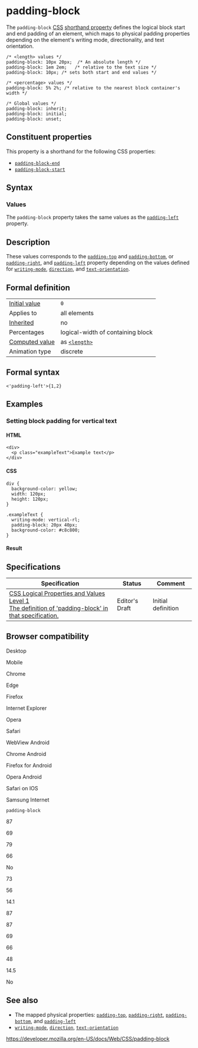 # padding-block

The `padding-block` [CSS](https://developer.mozilla.org/en-US/docs/Web/CSS) [shorthand property](shorthand_properties) defines the logical block start and end padding of an element, which maps to physical padding properties depending on the element's writing mode, directionality, and text orientation.

    /* <length> values */
    padding-block: 10px 20px;  /* An absolute length */
    padding-block: 1em 2em;   /* relative to the text size */
    padding-block: 10px; /* sets both start and end values */

    /* <percentage> values */
    padding-block: 5% 2%; /* relative to the nearest block container's width */

    /* Global values */
    padding-block: inherit;
    padding-block: initial;
    padding-block: unset;

## Constituent properties

This property is a shorthand for the following CSS properties:

- [`padding-block-end`](padding-block-end)
- [`padding-block-start`](padding-block-start)

## Syntax

### Values

The `padding-block` property takes the same values as the [`padding-left`](padding-left) property.

## Description

These values corresponds to the [`padding-top`](padding-top) and [`padding-bottom`](padding-bottom), or [`padding-right`](padding-right), and [`padding-left`](padding-left) property depending on the values defined for [`writing-mode`](writing-mode), [`direction`](direction), and [`text-orientation`](text-orientation).

## Formal definition

<table><tbody><tr class="odd"><td><a href="initial_value">Initial value</a></td><td><code>0</code></td></tr><tr class="even"><td>Applies to</td><td>all elements</td></tr><tr class="odd"><td><a href="inheritance">Inherited</a></td><td>no</td></tr><tr class="even"><td>Percentages</td><td>logical-width of containing block</td></tr><tr class="odd"><td><a href="computed_value">Computed value</a></td><td>as <a href="length"><code>&lt;length&gt;</code></a></td></tr><tr class="even"><td>Animation type</td><td>discrete</td></tr></tbody></table>

## Formal syntax

    <'padding-left'>{1,2}

## Examples

### Setting block padding for vertical text

#### HTML

    <div>
      <p class="exampleText">Example text</p>
    </div>

#### CSS

    div {
      background-color: yellow;
      width: 120px;
      height: 120px;
    }

    .exampleText {
      writing-mode: vertical-rl;
      padding-block: 20px 40px;
      background-color: #c8c800;
    }

#### Result

## Specifications

<table><thead><tr class="header"><th>Specification</th><th>Status</th><th>Comment</th></tr></thead><tbody><tr class="odd"><td><a href="https://drafts.csswg.org/css-logical/#propdef-padding-block">CSS Logical Properties and Values Level 1<br />
<span class="small">The definition of 'padding-block' in that specification.</span></a></td><td><span class="spec-ed">Editor's Draft</span></td><td>Initial definition</td></tr></tbody></table>

## Browser compatibility

Desktop

Mobile

Chrome

Edge

Firefox

Internet Explorer

Opera

Safari

WebView Android

Chrome Android

Firefox for Android

Opera Android

Safari on IOS

Samsung Internet

`padding-block`

87

69

79

66

No

73

56

14.1

87

87

69

66

48

14.5

No

## See also

- The mapped physical properties: [`padding-top`](padding-top), [`padding-right`](padding-right), [`padding-bottom`](padding-bottom), and [`padding-left`](padding-left)
- [`writing-mode`](writing-mode), [`direction`](direction), [`text-orientation`](text-orientation)

<a href="https://developer.mozilla.org/en-US/docs/Web/CSS/padding-block" class="_attribution-link">https://developer.mozilla.org/en-US/docs/Web/CSS/padding-block</a>
